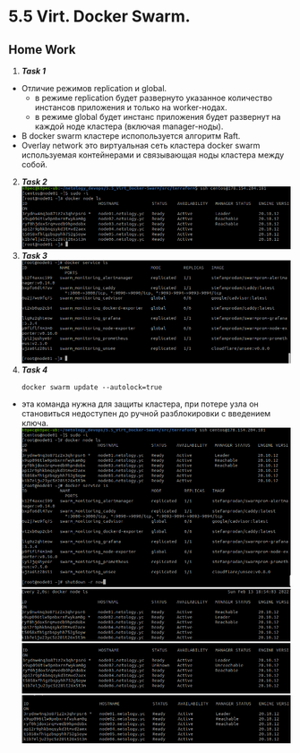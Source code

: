 # 5.5 Virt. Docker Swarm.
## Home Work
1. ***Task 1***  
  + Отличие режимов replication и global.
    - в режиме replication будет развернуто указанное количество инстансов приложения и только на worker-нодах.
    - в режиме global будет инстанс приложения будет развернут на каждой ноде кластера (включая manager-ноды).
  + В  docker swarm кластере испопользуется алгоритм Raft.  
  + Overlay network это виртуальная сеть кластера docker swarm  используемая контейнерами и связывающая ноды кластера между собой.
2. ***Task 2***
   ![task 2](https://github.com/k0pec/netology_devops/blob/main/5.5_Virt_Docker-Swarm/5.5_task-2(cli).png)  
3. ***Task 3***
   ![task 3](https://github.com/k0pec/netology_devops/blob/main/5.5_Virt_Docker-Swarm/5.5_task-3(cli).png)  
4. ***Task 4***
   ```
   docker swarm update --autolock=true
   ```
  + эта команда нужна для защиты кластера, при потере узла он становиться недоступен до ручной разблокировки с введением ключа.  
  ![task 4_1](https://github.com/k0pec/netology_devops/blob/main/5.5_Virt_Docker-Swarm/5.5_task-4(leader-down).png)  
  ![task 4_2](https://github.com/k0pec/netology_devops/blob/main/5.5_Virt_Docker-Swarm/5.5_task-4(new-leader_2).png)  
  ![task 4_3](https://github.com/k0pec/netology_devops/blob/main/5.5_Virt_Docker-Swarm/5.5_task-4(lock-leader_unreach).png)  
  ![task 4_4](https://github.com/k0pec/netology_devops/blob/main/5.5_Virt_Docker-Swarm/5.5_task-4(leader-lock-reach).png) 
  
  
   